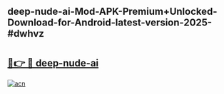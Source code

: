 ## deep-nude-ai-Mod-APK-Premium+Unlocked-Download-for-Android-latest-version-2025-#dwhvz

# <h2><a href="https://bedroomkl.my?title=deep-nude-ai&ref=20M">🔗👉 🔴 deep-nude-ai</a></h2>

[![acn](https://github.com/user-attachments/assets/0f9c940e-d8b0-45ae-aac7-cd30a18b3e1c)](https://bedroomkl.my?title=deep-nude-ai&ref=20M)

